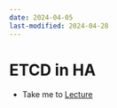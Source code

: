 ```yaml
---
date: 2024-04-05
last-modified: 2024-04-28
---
```

# ETCD in HA

 - Take me to [Lecture](https://kodekloud.com/topic/etcd-in-ha/)
